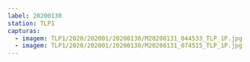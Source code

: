 ```yaml
---
label: 20200130
station: TLP1
capturas:
  - imagem: TLP1/2020/202001/20200130/M20200131_044533_TLP_1P.jpg
  - imagem: TLP1/2020/202001/20200130/M20200131_074515_TLP_1P.jpg
---
```

